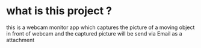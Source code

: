 # what is this project ?

this is a webcam monitor app which captures the picture of a moving object in front of webcam and the captured picture will be send via Email as a attachment 
